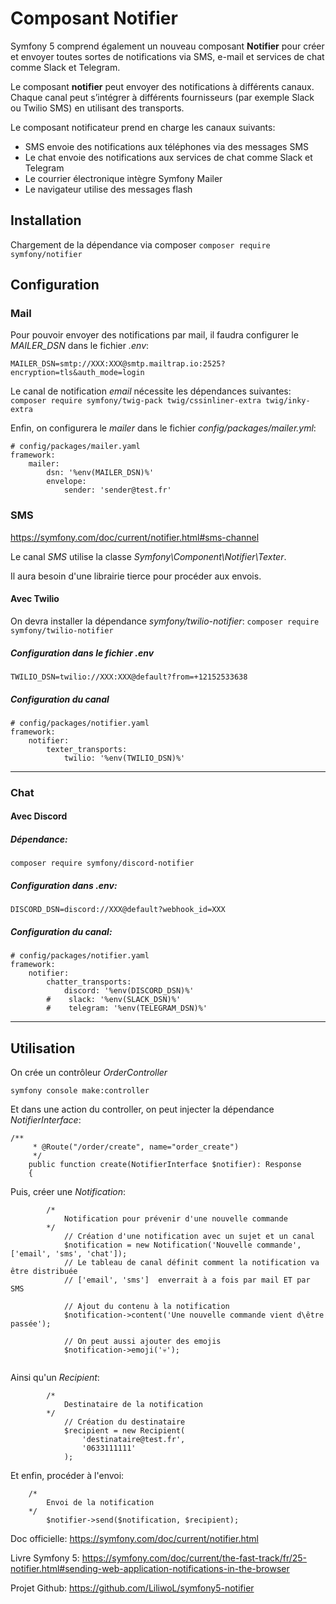 # Composant Notifier


Symfony 5 comprend également un nouveau composant **Notifier** pour créer et envoyer toutes sortes de notifications via SMS, e-mail et services de chat comme Slack et Telegram.


Le composant **notifier** peut envoyer des notifications à différents canaux. Chaque canal peut s’intégrer à différents fournisseurs (par exemple Slack ou Twilio SMS) en utilisant des transports.

Le composant notificateur prend en charge les canaux suivants:

* SMS envoie des notifications aux téléphones via des messages SMS
* Le chat envoie des notifications aux services de chat comme Slack et Telegram
* Le courrier électronique intègre Symfony Mailer
* Le navigateur utilise des messages flash
	

## Installation

Chargement de la dépendance via composer
`
composer require symfony/notifier
`

## Configuration

### Mail

Pour pouvoir envoyer des notifications par mail, il faudra configurer le *MAILER_DSN* dans le fichier *.env*:

`
MAILER_DSN=smtp://XXX:XXX@smtp.mailtrap.io:2525?encryption=tls&auth_mode=login
`

Le canal de notification *email* nécessite les dépendances suivantes:
`
composer require symfony/twig-pack twig/cssinliner-extra twig/inky-extra
`

Enfin, on configurera le *mailer* dans le fichier *config/packages/mailer.yml*:

```
# config/packages/mailer.yaml
framework:
    mailer:
        dsn: '%env(MAILER_DSN)%'
        envelope:
            sender: 'sender@test.fr'

```

### SMS

https://symfony.com/doc/current/notifier.html#sms-channel

Le canal *SMS* utilise la classe *Symfony\Component\Notifier\Texter*.

Il aura besoin d'une librairie tierce pour procéder aux envois.

#### Avec Twilio

On devra installer la dépendance *symfony/twilio-notifier*:
`
composer require symfony/twilio-notifier
`

##### Configuration dans le fichier .env
`
TWILIO_DSN=twilio://XXX:XXX@default?from=+12152533638
`

##### Configuration du canal

```
# config/packages/notifier.yaml
framework:
    notifier:
        texter_transports:
            twilio: '%env(TWILIO_DSN)%'
```

***

### Chat


#### Avec Discord

##### Dépendance:
`
composer require symfony/discord-notifier
`

##### Configuration dans *.env*:
`
DISCORD_DSN=discord://XXX@default?webhook_id=XXX
`

##### Configuration du canal:
```
# config/packages/notifier.yaml
framework:
    notifier:
        chatter_transports:
            discord: '%env(DISCORD_DSN)%'
        #    slack: '%env(SLACK_DSN)%'
        #    telegram: '%env(TELEGRAM_DSN)%'
```

***

## Utilisation

On crée un contrôleur *OrderController*

`
symfony console make:controller
`

Et dans une action du controller, on peut injecter la dépendance *NotifierInterface*:

```
/**
     * @Route("/order/create", name="order_create")
     */
    public function create(NotifierInterface $notifier): Response
    {
```

Puis, créer une *Notification*:
```
		/*
            Notification pour prévenir d'une nouvelle commande
        */
            // Création d'une notification avec un sujet et un canal            
            $notification = new Notification('Nouvelle commande', ['email', 'sms', 'chat']);
            // Le tableau de canal définit comment la notification va être distribuée
            // ['email', 'sms']  enverrait à a fois par mail ET par SMS

            // Ajout du contenu à la notification
            $notification->content('Une nouvelle commande vient d\être passée');

            // On peut aussi ajouter des emojis
            $notification->emoji('💀');


```

Ainsi qu'un *Recipient*:
```
		/*
            Destinataire de la notification
        */
            // Création du destinataire
            $recipient = new Recipient(
                'destinataire@test.fr',
                '0633111111'
            );
```

Et enfin, procéder à l'envoi:
```
	/*
		Envoi de la notification
	*/
		$notifier->send($notification, $recipient);
```




Doc officielle:
https://symfony.com/doc/current/notifier.html


Livre Symfony 5:
https://symfony.com/doc/current/the-fast-track/fr/25-notifier.html#sending-web-application-notifications-in-the-browser

Projet Github:
https://github.com/LiliwoL/symfony5-notifier
